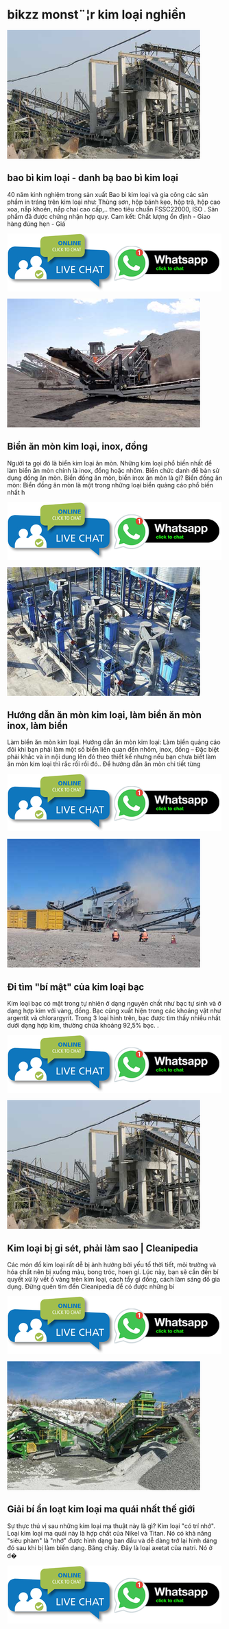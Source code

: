 # bikzz monst¨¦r kim loại nghiền

<a href="https://mnn.zoosnet.net/LR/Chatpre.aspx?id=MNN94995150&p=https://topgrinding.com/" target="_blank">![bao bì kim loại - danh bạ bao bì kim loại](https://github.com/technlg/images/blob/main/57.jpg)</a>

## bao bì kim loại - danh bạ bao bì kim loại

40 năm kinh nghiệm trong sản xuất Bao bì kim loại và gia công các sản phẩm in tráng trên kim loại như: Thùng sơn, hộp bánh kẹo, hộp trà, hộp cao xoa, nắp khoén, nắp chai cao cấp,.. theo tiêu chuẩn FSSC22000, ISO . Sản phẩm đã được chứng nhận hợp quy. Cam kết: Chất lượng ổn định - Giao hàng đúng hẹn - Giá 

<a href="https://mnn.zoosnet.net/LR/Chatpre.aspx?id=MNN94995150&p=https://topgrinding.com/" target="_blank"><img src="https://github.com/technlg/images/raw/main/chat11.jpg" alt="zaixianliaotian"/></a><a href="//whatsapp.shibangsoft.com/WhatsApp.php" ><img src="https://github.com/technlg/images/raw/main/chat11.png" alt=""></a>

<a href="https://mnn.zoosnet.net/LR/Chatpre.aspx?id=MNN94995150&p=https://topgrinding.com/" target="_blank">![Biển ăn mòn kim loại, inox, đồng](https://github.com/technlg/images/blob/main/32.jpg)</a>

## Biển ăn mòn kim loại, inox, đồng

Người ta gọi đó là biển kim loại ăn mòn. Những kim loại phổ biến nhất để làm biển ăn mòn chính là inox, đồng hoặc nhôm. Biển chức danh để bàn sử dụng đồng ăn mòn. Biển đồng ăn mòn, biển inox ăn mòn là gì? Biển đồng ăn mòn: Biển đồng ăn mòn là một trong những loại biển quảng cáo phổ biến nhất h

<a href="https://mnn.zoosnet.net/LR/Chatpre.aspx?id=MNN94995150&p=https://topgrinding.com/" target="_blank"><img src="https://github.com/technlg/images/raw/main/chat11.jpg" alt="zaixianliaotian"/></a><a href="//whatsapp.shibangsoft.com/WhatsApp.php" ><img src="https://github.com/technlg/images/raw/main/chat11.png" alt=""></a>

<a href="https://mnn.zoosnet.net/LR/Chatpre.aspx?id=MNN94995150&p=https://topgrinding.com/" target="_blank">![Hướng dẫn ăn mòn kim loại, làm biển ăn mòn inox, làm biển ](https://github.com/technlg/images/blob/main/9.jpg)</a>

## Hướng dẫn ăn mòn kim loại, làm biển ăn mòn inox, làm biển 

Làm biển ăn mòn kim loại. Hướng dẫn ăn mòn kim loại: Làm biển quảng cáo đôi khi bạn phải làm một số biển liên quan đến nhôm, inox, đồng – Đặc biệt phải khắc và in nội dung lên đó theo thiết kế nhưng nếu bạn chưa biết làm ăn mòn kim loại thì rắc rối rồi đó.. Để hướng dẫn ăn mòn chi tiết từng 

<a href="https://mnn.zoosnet.net/LR/Chatpre.aspx?id=MNN94995150&p=https://topgrinding.com/" target="_blank"><img src="https://github.com/technlg/images/raw/main/chat11.jpg" alt="zaixianliaotian"/></a><a href="//whatsapp.shibangsoft.com/WhatsApp.php" ><img src="https://github.com/technlg/images/raw/main/chat11.png" alt=""></a>

<a href="https://mnn.zoosnet.net/LR/Chatpre.aspx?id=MNN94995150&p=https://topgrinding.com/" target="_blank">![Đi tìm "bí mật" của kim loại bạc](https://github.com/technlg/images/blob/main/30.jpg)</a>

## Đi tìm "bí mật" của kim loại bạc

Kim loại bạc có mặt trong tự nhiên ở dạng nguyên chất như bạc tự sinh và ở dạng hợp kim với vàng, đồng. Bạc cũng xuất hiện trong các khoáng vật như argentit và chlorargyrit. Trong 3 loại hình trên, bạc được tìm thấy nhiều nhất dưới dạng hợp kim, thường chứa khoảng 92,5% bạc. .

<a href="https://mnn.zoosnet.net/LR/Chatpre.aspx?id=MNN94995150&p=https://topgrinding.com/" target="_blank"><img src="https://github.com/technlg/images/raw/main/chat11.jpg" alt="zaixianliaotian"/></a><a href="//whatsapp.shibangsoft.com/WhatsApp.php" ><img src="https://github.com/technlg/images/raw/main/chat11.png" alt=""></a>

<a href="https://mnn.zoosnet.net/LR/Chatpre.aspx?id=MNN94995150&p=https://topgrinding.com/" target="_blank">![Kim loại bị gỉ sét, phải làm sao | Cleanipedia](https://github.com/technlg/images/blob/main/57.jpg)</a>

## Kim loại bị gỉ sét, phải làm sao | Cleanipedia

Các món đồ kim loại rất dễ bị ảnh hưởng bởi yếu tố thời tiết, môi trường và hóa chất nên bị xuống màu, bong tróc, hoen gỉ. Lúc này, bạn sẽ cần đến bí quyết xử lý vết ố vàng trên kim loại, cách tẩy gỉ đồng, cách làm sáng đồ gia dụng. Đừng quên tìm đến Cleanipedia để có được những bí 

<a href="https://mnn.zoosnet.net/LR/Chatpre.aspx?id=MNN94995150&p=https://topgrinding.com/" target="_blank"><img src="https://github.com/technlg/images/raw/main/chat11.jpg" alt="zaixianliaotian"/></a><a href="//whatsapp.shibangsoft.com/WhatsApp.php" ><img src="https://github.com/technlg/images/raw/main/chat11.png" alt=""></a>

<a href="https://mnn.zoosnet.net/LR/Chatpre.aspx?id=MNN94995150&p=https://topgrinding.com/" target="_blank">![Giải bí ẩn loạt kim loại ma quái nhất thế giới](https://github.com/technlg/images/blob/main/16.jpg)</a>

## Giải bí ẩn loạt kim loại ma quái nhất thế giới

Sự thực thú vị sau những kim loại ma thuật này là gì? Kim loại "có trí nhớ". Loại kim loại ma quái này là hợp chất của Nikel và Titan. Nó có khả năng "siêu phàm" là "nhớ" được hình dạng ban đầu và dễ dàng trở lại hình dáng đó sau khi bị làm biến dạng. Băng cháy. Đây là loại axetat của natri. Nó ở d�

<a href="https://mnn.zoosnet.net/LR/Chatpre.aspx?id=MNN94995150&p=https://topgrinding.com/" target="_blank"><img src="https://github.com/technlg/images/raw/main/chat11.jpg" alt="zaixianliaotian"/></a><a href="//whatsapp.shibangsoft.com/WhatsApp.php" ><img src="https://github.com/technlg/images/raw/main/chat11.png" alt=""></a>

